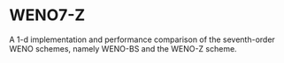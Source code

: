 # WENO7-Z
A 1-d implementation and performance comparison of the seventh-order WENO schemes, namely WENO-BS and the WENO-Z scheme.
